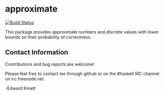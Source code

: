 approximate
===========

[![Build Status](https://secure.travis-ci.org/ekmett/approximate.png?branch=master)](http://travis-ci.org/ekmett/approximate)

This package provides approximate numbers and discrete values with lower bounds on their probability of correctness.

Contact Information
-------------------

Contributions and bug reports are welcome!

Please feel free to contact me through github or on the #haskell IRC channel on irc.freenode.net.

-Edward Kmett
